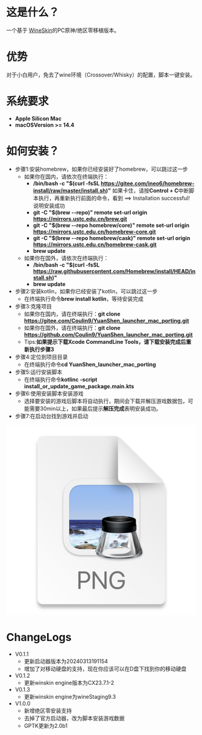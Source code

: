 # 这是什么？

一个基于 [WineSkin](https://github.com/Gcenx/WineskinServer)的PC原神/绝区零移植版本。

# 优势

对于小白用户，免去了wine环境（Crossover/Whisky）的配置，脚本一键安装。

# 系统要求

+ **Apple Silicon Mac**  
+ **macOSVersion >= 14.4**

# 如何安装？

+ 步骤1:安装homebrew，如果你已经安装好了homebrew，可以跳过这一步
  + 如果你在国内，请依次在终端执行：
    + **/bin/bash -c "$(curl -fsSL https://gitee.com/ineo6/homebrew-install/raw/master/install.sh)"** 如果卡住，请按**Control + C**中断脚本执行，再重新执行前面的命令，看到 ==> Installation successful! 说明安装成功
    + **git -C "$(brew --repo)" remote set-url origin https://mirrors.ustc.edu.cn/brew.git**
    + **git -C "$(brew --repo homebrew/core)" remote set-url origin https://mirrors.ustc.edu.cn/homebrew-core.git**
    + **git -C "$(brew --repo homebrew/cask)" remote set-url origin https://mirrors.ustc.edu.cn/homebrew-cask.git**
    + **brew update**
  + 如果你在国外，请依次在终端执行：
    + **/bin/bash -c "$(curl -fsSL https://raw.githubusercontent.com/Homebrew/install/HEAD/install.sh)"**
    + **brew update**
+ 步骤2:安装kotlin，如果你已经安装了kotlin，可以跳过这一步
  + 在终端执行命令**brew install kotlin**，等待安装完成
+ 步骤3:克隆项目
  + 如果你在国内，请在终端执行：**git clone https://gitee.com/Coulin9/YuanShen_launcher_mac_porting.git**
  + 如果你在国外，请在终端执行：**git clone https://github.com/Coulin9/YuanShen_launcher_mac_porting.git**
  + Tips:**如果提示下载Xcode CommandLine Tools，请下载安装完成后重新执行步骤3**
+ 步骤4:定位到项目目录
  + 在终端执行命令**cd YuanShen_launcher_mac_porting**
+ 步骤5:运行安装脚本
  + 在终端执行命令**kotlinc -script install_or_update_game_package.main.kts**
+ 步骤6:使用安装脚本安装游戏
  + 选择要安装的游戏后脚本将自动执行，期间会下载并解压游戏数据包，可能需要30min以上，如果最后提示**解压完成**表明安装成功。
+ 步骤7:在启动台找到游戏并启动

![img.png](img.png)

# ChangeLogs
+ V0.1.1
    + 更新启动器版本为20240313191154
    + 增加了对移动硬盘的支持，现在你应该可以在D盘下找到你的移动硬盘
+ V0.1.2
    + 更新winskin engine版本为CX23.7.1-2
+ V0.1.3
    + 更新winskin engine为wineStaging9.3
+ V1.0.0
  + 新增绝区零安装支持
  + 去掉了官方启动器，改为脚本安装游戏数据
  + GPTK更新为2.0b1